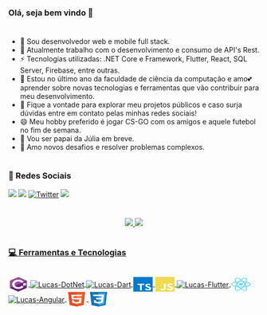 ### Olá, seja bem vindo 👋

#

- 🚀 Sou desenvolvedor web e mobile full stack.
- 🔭 Atualmente trabalho com o desenvolvimento e consumo de API's Rest.
- ⚡ Tecnologias utilizadas: .NET Core e Framework, Flutter, React, SQL Server, Firebase, entre outras.
- 🌱 Estou no último ano da faculdade de ciência da computação e amo💕 aprender sobre novas tecnologias e ferramentas que vão contribuir para meu desenvolvimento.
- 💬 Fique a vontade para explorar meu projetos públicos e caso surja dúvidas entre em contato pelas minhas redes sociais!
- 😄 Meu hobby preferido é jogar CS-GO com os amigos e aquele futebol no fim de semana.
- 👶 Vou ser papai da Júlia em breve.
- 💢 Amo novos desafios e resolver problemas complexos.

#

 ### 🤝 Redes Sociais
 
<div> 
  <a href="https://api.whatsapp.com/send?phone=5535998670259" target="_blank"><img src="https://img.shields.io/badge/WhatsApp-25D366?style=for-the-badge&logo=whatsapp&logoColor=white" target="_blank"></a>
  <a href="https://instagram.com/cruzlukao" target="_blank"><img src="https://img.shields.io/badge/-Instagram-%23E4405F?style=for-the-badge&logo=instagram&logoColor=white" target="_blank"></a>
<a href="https://twitter.com/CruzLukao" target="_blank"><img alt="Twitter" src="https://img.shields.io/badge/Twitter-1DA1F2?style=for-the-badge&logo=twitter&logoColor=white" target="_blank"></a>
 <a href="https://www.linkedin.com/in/lucas-cruzz" target="_blank"><img src="https://img.shields.io/badge/LinkedIn-0077B5?style=for-the-badge&logo=linkedin&logoColor=white" target="_blank"></a>  
 
</div>

#

<div align="center">
  <a href="https://github.com/CruzLucass">
  <img height="180em" src="https://github-readme-stats.vercel.app/api?username=cruzlucass&show_icons=true&theme=radical&include_all_commits=true&count_private=true"/>
  <img height="180em" src="https://github-readme-stats.vercel.app/api/top-langs/?username=cruzlucass&layout=compact&langs_count=7&theme=radical"/>
</div>
  
 #
  
  ### 💻 Ferramentas e Tecnologias
  
<div style="display: inline_block"><br>
  <img align="center" alt="Lucas-Csharp" height="30" width="40" src="https://raw.githubusercontent.com/devicons/devicon/master/icons/csharp/csharp-original.svg">
  <img align="center" alt="Lucas-DotNet" height="30" width="40" src="https://cdn.jsdelivr.net/gh/devicons/devicon/icons/dot-net/dot-net-plain-wordmark.svg" />
  <img align="center" alt="Lucas-Dart" height="30" width="40" src="https://cdn.jsdelivr.net/gh/devicons/devicon/icons/dart/dart-original.svg" />
  <img align="center" alt="Lucas-Ts" height="30" width="40" src="https://raw.githubusercontent.com/devicons/devicon/master/icons/typescript/typescript-plain.svg"> 
  <img align="center" alt="Lucas-Js" height="30" width="40" src="https://raw.githubusercontent.com/devicons/devicon/master/icons/javascript/javascript-plain.svg">
  <img align="center" alt="Lucas-Flutter" height="30" width="40" src="https://cdn.jsdelivr.net/gh/devicons/devicon/icons/flutter/flutter-original.svg" />
  <img align="center" alt="Lucas-React" height="30" width="40" src="https://raw.githubusercontent.com/devicons/devicon/master/icons/react/react-original.svg">
  <img align="center" alt="Lucas-Angular" height="30" width="40" src="https://cdn.jsdelivr.net/gh/devicons/devicon/icons/angularjs/angularjs-original.svg" />
  <img align="center" alt="Lucas-HTML" height="30" width="40" src="https://raw.githubusercontent.com/devicons/devicon/master/icons/html5/html5-original.svg">
  <img align="center" alt="Lucas-CSS" height="30" width="40" src="https://raw.githubusercontent.com/devicons/devicon/master/icons/css3/css3-original.svg">  
</div>
  
 
<!-- ![Snake animation](https://github.com/CruzLucass/CruzLucass/blob/output/github-contribution-grid-snake.svg) -->
